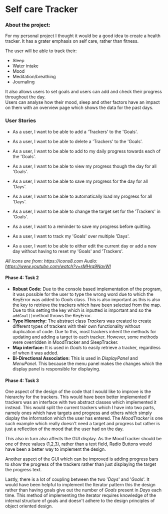 # Self care Tracker

### About the project:
For my personal project I thought it would be a good idea to create a health tracker. It has a grater emphasis on self care, rather than fitness.

The user will be able to track their:
- Sleep
- Water intake
- Mood
- Meditation/breathing
- Journaling 

It also allows users to set goals and users can add and check their progress throughout the day.  
Users can analyse how their mood, sleep and other factors have an impact on them with an overview page which shows the 
data for the past days. 

### User Stories
- As a user, I want to be able to add a 'Trackers' to the 'Goals'.
- As a user, I want to be able to delete a 'Trackers' to the 'Goals'.
- As a user, I want to be able to add to my daily progress towards each of the 'Goals'.
- As a user, I want to be able to view my progress though the day for all 'Goals'.

- As a user, I want to be able to save my progress for the day for all 'Days'.
- As a user, I want to be able to automatically load my progress for all 'Days'.
- As a user, I want to be able to change the target set for the 'Trackers' in 'Goals'.
- As a user, I want to a reminder to save my progress before quitting. 

- As a user, I want to track my 'Goals' over multiple 'Days'.
- As a user, I want to be able to either edit the current day or add a new day without having to reset my 'Goals' and 'Trackers'.

_All icons are from: https://icons8.com_
_Audio: https://www.youtube.com/watch?v=sMHrq9NavWI_


#### Phase 4: Task 2
- **Robust Code:** Due to the console based implementation of the program, it was possible for the user to type the wrong word due to which the KeyError was added to _Goals_ class.
This is also important as this is also the key to retrieve the trackers which have been selected from the map. Due to this setting the key which is inputted is important and so the `addGoal()`method throws the KeyError.
- **Type Hierarchy:** The abstract class _Trackers_ was created to create different types of trackers with their own functionality without duplication of code. Due to this, most trackers inherit the methods for updating and adding a target to each tracker.
However, some methods were overridden in MoodTracker and SleepTracker.
- **Map interface:** It is used in _Goals_ to easily retrieve a tracker, regardless of when it was added.
- **Bi-Directional Association:** This is used in _DisplayPanel_ and _MenuPanel_. This because the menu panel makes the changes which the display panel is responsible for displaying.

#### Phase 4: Task 3
One aspect of the design of the code that I would like to improve is the hierarchy for the trackers. This would have been better implemented if trackers was an interface with two abstract classes which implemented it instead. 
This would split the current trackers which I have into two parts, namely ones which have targets and progress and others which simply display the information which the user has entered. 
The _MoodTracker_ is one such example which really doesn't need a target and progress but rather is just a reflection of the mood that the user had on the day. 

This also in turn also affects the GUI display. As the MoodTracker should be one of three values (1,2,3), rather than a text field, Radio Buttons would have been a better way to implement the design. 

Another aspect of the GUI which can be improved is adding progress bars to show the progress of the trackers rather than just displaying the target the progress text. 

Lastly, there is a lot of coupling between the two '_Days_' and '_Goals_'. It would have been helpful to implement the Iterator pattern this the design rather than having goals give out the number of _Goals_ present in _Days_ each time. 
This method of implementing the iterator requires knowledge of the internal structure of goals and doesn't adhere to the design principles of object oriented design.  
